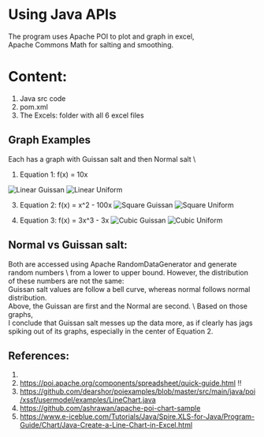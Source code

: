 # Using Java APIs

The program uses Apache POI to plot and graph in excel, \
Apache Commons Math for salting and smoothing.

# Content:
1. Java src code
2. pom.xml
3. The Excels: folder with all 6 excel files

## Graph Examples
Each has a graph with Guissan salt and then Normal salt \
1. Equation 1: f(x) = 10x
   
 ![Linear Guissan](https://github.com/user-attachments/assets/d8298e9a-0692-4650-8d47-344dc11f0291)
![Linear Uniform](https://github.com/user-attachments/assets/9cd526e6-714b-4bd5-8381-5fe485a3eaee)
   
3. Equation 2: f(x) = x^2 - 100x
![Square Guissan](https://github.com/user-attachments/assets/b5d9dec4-aa76-441a-a4e3-e6f0179f3c5b)
![Square Uniform](https://github.com/user-attachments/assets/e369ab1b-ce91-48ac-8eaf-0369c30ca3da)

4. Equation 3: f(x) = 3x^3 - 3x
![Cubic Guissan](https://github.com/user-attachments/assets/fab963c2-de91-4222-bcc3-5c35cc063b88)
![Cubic Uniform](https://github.com/user-attachments/assets/9adbf9d3-9f10-4ece-a7c5-b0a6f511575d)

## Normal vs Guissan salt: 
 Both are accessed using Apache RandomDataGenerator and generate random numbers \ 
 from a lower to upper bound. However, the distribution of these numbers are not the same: \
 Guissan salt values are follow a bell curve, whereas normal follows normal distribution. \
 Above, the Guissan are first and the Normal are second. \ Based on those graphs, \
 I conclude that Guissan salt messes up the data more, as if clearly has jags spiking out 
 of its graphs, especially in the center of Equation 2.

## References:
1. 
2. https://poi.apache.org/components/spreadsheet/quick-guide.html !!
3. https://github.com/dearshor/poiexamples/blob/master/src/main/java/poi/xssf/usermodel/examples/LineChart.java
4.  https://github.com/ashrawan/apache-poi-chart-sample
5.  https://www.e-iceblue.com/Tutorials/Java/Spire.XLS-for-Java/Program-Guide/Chart/Java-Create-a-Line-Chart-in-Excel.html
